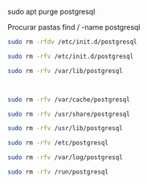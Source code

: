 sudo apt purge postgresql

Procurar pastas
find / -name postgresql
```sh
sudo rm -rfdv /etc/init.d/postgresql

sudo rm -rfv /etc/init.d/postgresql

sudo rm -rfv /var/lib/postgresql



sudo rm -rfv /var/cache/postgresql

sudo rm -rfv /usr/share/postgresql

sudo rm -rfv /usr/lib/postgresql

sudo rm -rfv /etc/postgresql

sudo rm -rfv /var/log/postgresql

sudo rm -rfv /run/postgresql
```
